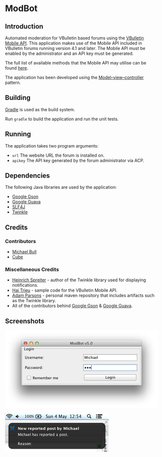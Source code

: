 # ModBot

## Introduction

Automated moderation for VBulletin based forums using the [VBulletin Mobile API][api]. This application makes use of the Mobile API included in VBulletin forums running version 4.1 and later. The Mobile API must be enabled by the administrator and an API key must be generated.

The full list of available methods that the Mobile API may utilise can be found [here][methodlist].

The application has been developed using the [Model–view–controller][mvc] pattern.

## Building

[Gradle][gradle] is used as the build system.

Run `gradle` to build the application and run the unit tests.

## Running

The application takes two program arguments:

* `url` The website URL the forum is installed on.
* `apikey` The API key generated by the forum administrator via ACP.

## Dependencies

The following Java libraries are used by the application:

* [Google Gson][gson]
* [Google Guava][guava]
* [SLF4J][slf4j]
* [Twinkle][twinkle]

## Credits

### Contributors

* [Michael Bull][mikebull94]
* [Cube][cube]

### Miscellaneous Credits

* [Heinrich Spreiter][spreiter301] - author of the Twinkle library used for displaying notifications.
* [Hai Trieu][haitrieu] - sample code for the VBulletin Mobile API.
* [Adam Parsons][aparsons] - personal maven repository that includes artifacts such as the Twinkle library.
* All of the contributors behind [Google Gson][gsoncontributors] & [Google Guava][guavacontributors].

## Screenshots

![Login Form][login]

![Notification][notification]

[login]: /img/screenshot1.png
[notification]: /img/screenshot2.png

[api]: http://www.vbulletin.com/vbcms/content.php/334-mobile-api
[methodlist]: http://www.vbulletin.com/vbcms/content.php/352-Method-List
[mvc]: http://en.wikipedia.org/wiki/Model%E2%80%93view%E2%80%93controller
[gradle]: http://www.gradle.org/
[gson]: https://code.google.com/p/google-gson/
[guava]: https://code.google.com/p/guava-libraries/
[slf4j]: http://www.slf4j.org/
[twinkle]: http://www.swingfx.ch/
[mikebull94]: https://github.com/MikeBull94
[cube]: https://github.com/cubeee
[spreiter301]: https://github.com/spreiter301
[haitrieu]: http://ios4vn.com/?p=55
[aparsons]: https://github.com/aparsons
[gsoncontributors]: https://code.google.com/p/google-gson/people/list
[guavacontributors]: https://code.google.com/p/guava-libraries/people/list
